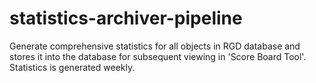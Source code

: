 # statistics-archiver-pipeline
Generate comprehensive statistics for all objects in RGD database and stores it into the database for subsequent viewing in 'Score Board Tool'.
Statistics is generated weekly.
